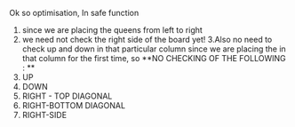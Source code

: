 Ok so optimisation,
In safe function
​
1. since we are placing the queens from left to right
2. we need not check the right side of the board yet!
3.Also no need to check up and down in that particular column since we are placing the
in that column for the first time, so
**NO CHECKING OF THE FOLLOWING : **
1. UP
2. DOWN
3. RIGHT - TOP DIAGONAL
4. RIGHT-BOTTOM DIAGONAL
5. RIGHT-SIDE
​
​